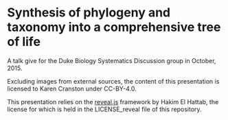 # Synthesis of phylogeny and taxonomy into a comprehensive tree of life

A talk give for the Duke Biology Systematics Discussion group in October, 2015.

Excluding images from external sources, the content of this presentation is licensed to Karen Cranston under CC-BY-4.0.

This presentation relies on the [reveal.js](https://github.com/hakimel/reveal.js) framework by Hakim El Hattab, the license for which is held in the LICENSE_reveal file of this repository.
